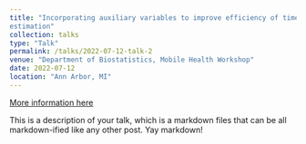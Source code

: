 ```yaml
---
title: "Incorporating auxiliary variables to improve efficiency of time-varying treatment effect
estimation"
collection: talks
type: "Talk"
permalink: /talks/2022-07-12-talk-2
venue: "Department of Biostatistics, Mobile Health Workshop"
date: 2022-07-12
location: "Ann Arbor, MI"
---
```


[More information here](http://example2.com)

This is a description of your talk, which is a markdown files that can be all markdown-ified like any other post. Yay markdown!
